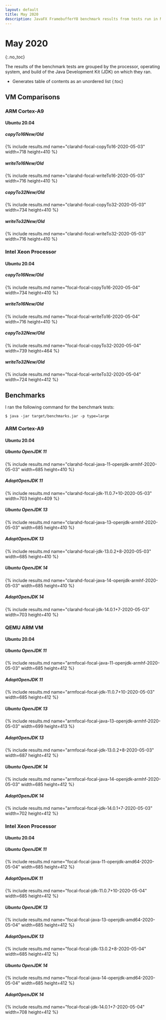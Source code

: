 ```yaml
---
layout: default
title: May 2020
description: JavaFX FramebufferY8 benchmark results from tests run in May 2020.
---
```


# May 2020
{:.no_toc}

The results of the benchmark tests are grouped by the processor, operating system, and build of the Java Development Kit (JDK) on which they ran.

* Generates table of contents as an unordered list
{:toc}

## VM Comparisons

### ARM Cortex-A9

#### Ubuntu 20.04

##### copyTo16New/Old
{% include results.md name="clarahd-focal-copyTo16-2020-05-03" width=718 height=410 %}

##### writeTo16New/Old
{% include results.md name="clarahd-focal-writeTo16-2020-05-03" width=716 height=410 %}

##### copyTo32New/Old
{% include results.md name="clarahd-focal-copyTo32-2020-05-03" width=734 height=410 %}

##### writeTo32New/Old
{% include results.md name="clarahd-focal-writeTo32-2020-05-03" width=716 height=410 %}

### Intel Xeon Processor

#### Ubuntu 20.04

##### copyTo16New/Old
{% include results.md name="focal-focal-copyTo16-2020-05-04" width=734 height=410 %}

##### writeTo16New/Old
{% include results.md name="focal-focal-writeTo16-2020-05-04" width=716 height=410 %}

##### copyTo32New/Old
{% include results.md name="focal-focal-copyTo32-2020-05-04" width=739 height=464 %}

##### writeTo32New/Old
{% include results.md name="focal-focal-writeTo32-2020-05-04" width=724 height=412 %}

## Benchmarks

I ran the following command for the benchmark tests:

```console
$ java -jar target/benchmarks.jar -p type=large
```

### ARM Cortex-A9

#### Ubuntu 20.04

##### Ubuntu OpenJDK 11
{% include results.md name="clarahd-focal-java-11-openjdk-armhf-2020-05-03" width=685 height=410 %}

##### AdoptOpenJDK 11
{% include results.md name="clarahd-focal-jdk-11.0.7+10-2020-05-03" width=703 height=409 %}

##### Ubuntu OpenJDK 13
{% include results.md name="clarahd-focal-java-13-openjdk-armhf-2020-05-03" width=685 height=410 %}

##### AdoptOpenJDK 13
{% include results.md name="clarahd-focal-jdk-13.0.2+8-2020-05-03" width=685 height=410 %}

##### Ubuntu OpenJDK 14
{% include results.md name="clarahd-focal-java-14-openjdk-armhf-2020-05-03" width=685 height=410 %}

##### AdoptOpenJDK 14
{% include results.md name="clarahd-focal-jdk-14.0.1+7-2020-05-03" width=703 height=410 %}

### QEMU ARM VM

#### Ubuntu 20.04

##### Ubuntu OpenJDK 11
{% include results.md name="armfocal-focal-java-11-openjdk-armhf-2020-05-03" width=685 height=412 %}

##### AdoptOpenJDK 11
{% include results.md name="armfocal-focal-jdk-11.0.7+10-2020-05-03" width=685 height=412 %}

##### Ubuntu OpenJDK 13
{% include results.md name="armfocal-focal-java-13-openjdk-armhf-2020-05-03" width=699 height=413 %}

##### AdoptOpenJDK 13
{% include results.md name="armfocal-focal-jdk-13.0.2+8-2020-05-03" width=687 height=412 %}

##### Ubuntu OpenJDK 14
{% include results.md name="armfocal-focal-java-14-openjdk-armhf-2020-05-03" width=685 height=412 %}

##### AdoptOpenJDK 14
{% include results.md name="armfocal-focal-jdk-14.0.1+7-2020-05-03" width=702 height=412 %}

### Intel Xeon Processor

#### Ubuntu 20.04

##### Ubuntu OpenJDK 11
{% include results.md name="focal-focal-java-11-openjdk-amd64-2020-05-04" width=685 height=412 %}

##### AdoptOpenJDK 11
{% include results.md name="focal-focal-jdk-11.0.7+10-2020-05-04" width=685 height=412 %}

##### Ubuntu OpenJDK 13
{% include results.md name="focal-focal-java-13-openjdk-amd64-2020-05-04" width=685 height=412 %}

##### AdoptOpenJDK 13
{% include results.md name="focal-focal-jdk-13.0.2+8-2020-05-04" width=685 height=412 %}

##### Ubuntu OpenJDK 14
{% include results.md name="focal-focal-java-14-openjdk-amd64-2020-05-04" width=685 height=412 %}

##### AdoptOpenJDK 14
{% include results.md name="focal-focal-jdk-14.0.1+7-2020-05-04" width=708 height=412 %}
